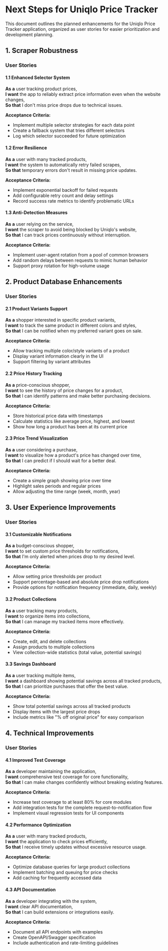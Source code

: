 # Next Steps for Uniqlo Price Tracker

This document outlines the planned enhancements for the Uniqlo Price Tracker application, organized as user stories for easier prioritization and development planning.

## 1. Scraper Robustness

### User Stories

#### 1.1 Enhanced Selector System
**As a** user tracking product prices,  
**I want** the app to reliably extract price information even when the website changes,  
**So that** I don't miss price drops due to technical issues.

**Acceptance Criteria:**
- Implement multiple selector strategies for each data point
- Create a fallback system that tries different selectors
- Log which selector succeeded for future optimization

#### 1.2 Error Resilience
**As a** user with many tracked products,  
**I want** the system to automatically retry failed scrapes,  
**So that** temporary errors don't result in missing price updates.

**Acceptance Criteria:**
- Implement exponential backoff for failed requests
- Add configurable retry count and delay settings
- Record success rate metrics to identify problematic URLs

#### 1.3 Anti-Detection Measures
**As a** user relying on the service,  
**I want** the scraper to avoid being blocked by Uniqlo's website,  
**So that** I can track prices continuously without interruption.

**Acceptance Criteria:**
- Implement user-agent rotation from a pool of common browsers
- Add random delays between requests to mimic human behavior
- Support proxy rotation for high-volume usage

## 2. Product Database Enhancements

### User Stories

#### 2.1 Product Variants Support
**As a** shopper interested in specific product variants,  
**I want** to track the same product in different colors and styles,  
**So that** I can be notified when my preferred variant goes on sale.

**Acceptance Criteria:**
- Allow tracking multiple color/style variants of a product
- Display variant information clearly in the UI
- Support filtering by variant attributes

#### 2.2 Price History Tracking
**As a** price-conscious shopper,  
**I want** to see the history of price changes for a product,  
**So that** I can identify patterns and make better purchasing decisions.

**Acceptance Criteria:**
- Store historical price data with timestamps
- Calculate statistics like average price, highest, and lowest
- Show how long a product has been at its current price

#### 2.3 Price Trend Visualization
**As a** user considering a purchase,  
**I want** to visualize how a product's price has changed over time,  
**So that** I can predict if I should wait for a better deal.

**Acceptance Criteria:**
- Create a simple graph showing price over time
- Highlight sales periods and regular prices
- Allow adjusting the time range (week, month, year)

## 3. User Experience Improvements

### User Stories

#### 3.1 Customizable Notifications
**As a** budget-conscious shopper,  
**I want** to set custom price thresholds for notifications,  
**So that** I'm only alerted when prices drop to my desired level.

**Acceptance Criteria:**
- Allow setting price thresholds per product
- Support percentage-based and absolute price drop notifications
- Provide options for notification frequency (immediate, daily, weekly)

#### 3.2 Product Collections
**As a** user tracking many products,  
**I want** to organize items into collections,  
**So that** I can manage my tracked items more effectively.

**Acceptance Criteria:**
- Create, edit, and delete collections
- Assign products to multiple collections
- View collection-wide statistics (total value, potential savings)

#### 3.3 Savings Dashboard
**As a** user tracking multiple items,  
**I want** a dashboard showing potential savings across all tracked products,  
**So that** I can prioritize purchases that offer the best value.

**Acceptance Criteria:**
- Show total potential savings across all tracked products
- Display items with the largest price drops
- Include metrics like "% off original price" for easy comparison

## 4. Technical Improvements

### User Stories

#### 4.1 Improved Test Coverage
**As a** developer maintaining the application,  
**I want** comprehensive test coverage for core functionality,  
**So that** I can make changes confidently without breaking existing features.

**Acceptance Criteria:**
- Increase test coverage to at least 80% for core modules
- Add integration tests for the complete request-to-notification flow
- Implement visual regression tests for UI components

#### 4.2 Performance Optimization
**As a** user with many tracked products,  
**I want** the application to check prices efficiently,  
**So that** I receive timely updates without excessive resource usage.

**Acceptance Criteria:**
- Optimize database queries for large product collections
- Implement batching and queuing for price checks
- Add caching for frequently accessed data

#### 4.3 API Documentation
**As a** developer integrating with the system,  
**I want** clear API documentation,  
**So that** I can build extensions or integrations easily.

**Acceptance Criteria:**
- Document all API endpoints with examples
- Create OpenAPI/Swagger specification
- Include authentication and rate-limiting guidelines 